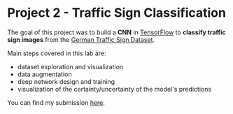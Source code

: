 # Project 2 - Traffic Sign Classification

The goal of this project was  to build a **CNN** in [TensorFlow](https://www.tensorflow.org/) to **classify traffic sign images** from the [German Traffic Sign Dataset](http://benchmark.ini.rub.de/?section=gtsrb&subsection=dataset).

Main steps covered in this lab are:
- dataset exploration and visualization
- data augmentation
- deep network design and training 
- visualization of the certainty/uncertainty of the model's predictions

You can find my submission [here](https://github.com/ndrplz/self-driving-car/blob/master/project_2_traffic_sign_classifier/Traffic_Sign_Classifier.ipynb).
